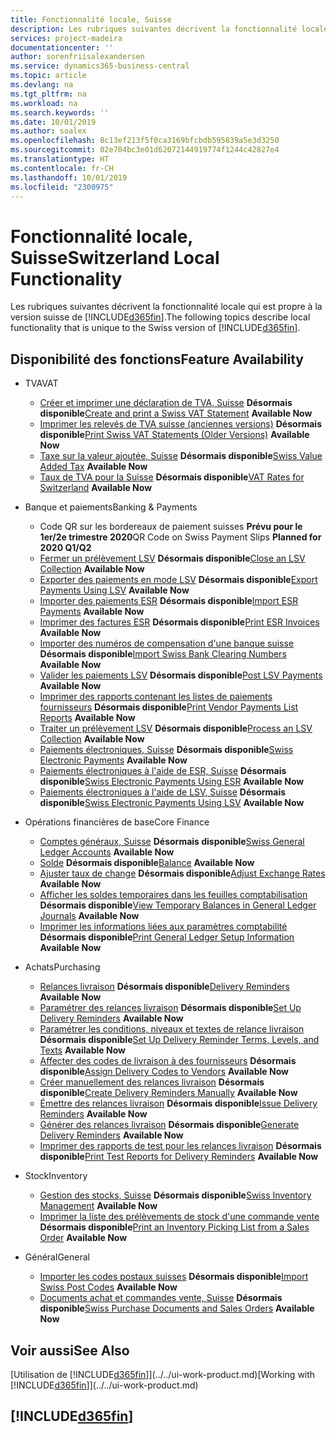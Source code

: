 ```yaml
---
title: Fonctionnalité locale, Suisse
description: Les rubriques suivantes décrivent la fonctionnalité locale de la version suisse de Business Central.
services: project-madeira
documentationcenter: ''
author: sorenfriisalexandersen
ms.service: dynamics365-business-central
ms.topic: article
ms.devlang: na
ms.tgt_pltfrm: na
ms.workload: na
ms.search.keywords: ''
ms.date: 10/01/2019
ms.author: soalex
ms.openlocfilehash: 8c13ef213f5f0ca3169bfcbdb595839a5e3d3250
ms.sourcegitcommit: 02e704bc3e01d62072144919774f1244c42827e4
ms.translationtype: HT
ms.contentlocale: fr-CH
ms.lasthandoff: 10/01/2019
ms.locfileid: "2300975"
---
```

# <a name="switzerland-local-functionality"></a><span data-ttu-id="45e9d-103">Fonctionnalité locale, Suisse</span><span class="sxs-lookup"><span data-stu-id="45e9d-103">Switzerland Local Functionality</span></span>
<span data-ttu-id="45e9d-104">Les rubriques suivantes décrivent la fonctionnalité locale qui est propre à la version suisse de [!INCLUDE[d365fin](../../includes/d365fin_md.md)].</span><span class="sxs-lookup"><span data-stu-id="45e9d-104">The following topics describe local functionality that is unique to the Swiss version of [!INCLUDE[d365fin](../../includes/d365fin_md.md)].</span></span>  

## <a name="feature-availability"></a><span data-ttu-id="45e9d-105">Disponibilité des fonctions</span><span class="sxs-lookup"><span data-stu-id="45e9d-105">Feature Availability</span></span>

* <span data-ttu-id="45e9d-106">TVA</span><span class="sxs-lookup"><span data-stu-id="45e9d-106">VAT</span></span>
    * <span data-ttu-id="45e9d-107">[Créer et imprimer une déclaration de TVA, Suisse](how-to-create-and-print-a-swiss-vat-statement.md) **Désormais disponible**</span><span class="sxs-lookup"><span data-stu-id="45e9d-107">[Create and print a Swiss VAT Statement](how-to-create-and-print-a-swiss-vat-statement.md) **Available Now**</span></span>
    * <span data-ttu-id="45e9d-108">[Imprimer les relevés de TVA suisse (anciennes versions)](how-to-print-swiss-vat-statements-older-version-.md) **Désormais disponible**</span><span class="sxs-lookup"><span data-stu-id="45e9d-108">[Print Swiss VAT Statements (Older Versions)](how-to-print-swiss-vat-statements-older-version-.md) **Available Now**</span></span>
    * <span data-ttu-id="45e9d-109">[Taxe sur la valeur ajoutée, Suisse](swiss-value-added-tax.md) **Désormais disponible**</span><span class="sxs-lookup"><span data-stu-id="45e9d-109">[Swiss Value Added Tax](swiss-value-added-tax.md) **Available Now**</span></span>
    * <span data-ttu-id="45e9d-110">[Taux de TVA pour la Suisse](vat-rates-for-switzerland.md) **Désormais disponible**</span><span class="sxs-lookup"><span data-stu-id="45e9d-110">[VAT Rates for Switzerland](vat-rates-for-switzerland.md) **Available Now**</span></span>

* <span data-ttu-id="45e9d-111">Banque et paiements</span><span class="sxs-lookup"><span data-stu-id="45e9d-111">Banking & Payments</span></span>
    * <span data-ttu-id="45e9d-112">Code QR sur les bordereaux de paiement suisses **Prévu pour le 1er/2e trimestre 2020**</span><span class="sxs-lookup"><span data-stu-id="45e9d-112">QR Code on Swiss Payment Slips **Planned for 2020 Q1/Q2**</span></span>
    * <span data-ttu-id="45e9d-113">[Fermer un prélèvement LSV](how-to-close-an-lsv-collection.md) **Désormais disponible**</span><span class="sxs-lookup"><span data-stu-id="45e9d-113">[Close an LSV Collection](how-to-close-an-lsv-collection.md) **Available Now**</span></span>
    * <span data-ttu-id="45e9d-114">[Exporter des paiements en mode LSV](how-to-export-payments-using-lsv.md) **Désormais disponible**</span><span class="sxs-lookup"><span data-stu-id="45e9d-114">[Export Payments Using LSV](how-to-export-payments-using-lsv.md) **Available Now**</span></span>
    * <span data-ttu-id="45e9d-115">[Importer des paiements ESR](how-to-import-esr-payments.md) **Désormais disponible**</span><span class="sxs-lookup"><span data-stu-id="45e9d-115">[Import ESR Payments](how-to-import-esr-payments.md) **Available Now**</span></span>
    * <span data-ttu-id="45e9d-116">[Imprimer des factures ESR](how-to-print-esr-invoices.md) **Désormais disponible**</span><span class="sxs-lookup"><span data-stu-id="45e9d-116">[Print ESR Invoices](how-to-print-esr-invoices.md) **Available Now**</span></span>
    * <span data-ttu-id="45e9d-117">[Importer des numéros de compensation d'une banque suisse](how-to-import-swiss-bank-clearing-numbers.md) **Désormais disponible**</span><span class="sxs-lookup"><span data-stu-id="45e9d-117">[Import Swiss Bank Clearing Numbers](how-to-import-swiss-bank-clearing-numbers.md) **Available Now**</span></span>
    * <span data-ttu-id="45e9d-118">[Valider les paiements LSV](how-to-post-lsv-payments.md) **Désormais disponible**</span><span class="sxs-lookup"><span data-stu-id="45e9d-118">[Post LSV Payments](how-to-post-lsv-payments.md) **Available Now**</span></span>
    * <span data-ttu-id="45e9d-119">[Imprimer des rapports contenant les listes de paiements fournisseurs](how-to-print-vendor-payments-list-reports.md) **Désormais disponible**</span><span class="sxs-lookup"><span data-stu-id="45e9d-119">[Print Vendor Payments List Reports](how-to-print-vendor-payments-list-reports.md) **Available Now**</span></span>
    * <span data-ttu-id="45e9d-120">[Traiter un prélèvement LSV](how-to-process-an-lsv-collection.md) **Désormais disponible**</span><span class="sxs-lookup"><span data-stu-id="45e9d-120">[Process an LSV Collection](how-to-process-an-lsv-collection.md) **Available Now**</span></span>
    * <span data-ttu-id="45e9d-121">[Paiements électroniques, Suisse](swiss-electronic-payments.md) **Désormais disponible**</span><span class="sxs-lookup"><span data-stu-id="45e9d-121">[Swiss Electronic Payments](swiss-electronic-payments.md) **Available Now**</span></span>
    * <span data-ttu-id="45e9d-122">[Paiements électroniques à l'aide de ESR, Suisse](swiss-electronic-payments-using-esr.md) **Désormais disponible**</span><span class="sxs-lookup"><span data-stu-id="45e9d-122">[Swiss Electronic Payments Using ESR](swiss-electronic-payments-using-esr.md) **Available Now**</span></span>
    * <span data-ttu-id="45e9d-123">[Paiements électroniques à l'aide de LSV, Suisse](swiss-electronic-payments-using-lsv-.md) **Désormais disponible**</span><span class="sxs-lookup"><span data-stu-id="45e9d-123">[Swiss Electronic Payments Using LSV](swiss-electronic-payments-using-lsv-.md) **Available Now**</span></span>

* <span data-ttu-id="45e9d-124">Opérations financières de base</span><span class="sxs-lookup"><span data-stu-id="45e9d-124">Core Finance</span></span>
    * <span data-ttu-id="45e9d-125">[Comptes généraux, Suisse](swiss-general-ledger-accounts.md) **Désormais disponible**</span><span class="sxs-lookup"><span data-stu-id="45e9d-125">[Swiss General Ledger Accounts](swiss-general-ledger-accounts.md) **Available Now**</span></span>
    * <span data-ttu-id="45e9d-126">[Solde](balance.md) **Désormais disponible**</span><span class="sxs-lookup"><span data-stu-id="45e9d-126">[Balance](balance.md) **Available Now**</span></span>
    * <span data-ttu-id="45e9d-127">[Ajuster taux de change](how-to-adjust-exchange-rates.md) **Désormais disponible**</span><span class="sxs-lookup"><span data-stu-id="45e9d-127">[Adjust Exchange Rates](how-to-adjust-exchange-rates.md) **Available Now**</span></span>
    * <span data-ttu-id="45e9d-128">[Afficher les soldes temporaires dans les feuilles comptabilisation](how-to-view-temporary-balances-in-general-ledger-journals.md) **Désormais disponible**</span><span class="sxs-lookup"><span data-stu-id="45e9d-128">[View Temporary Balances in General Ledger Journals](how-to-view-temporary-balances-in-general-ledger-journals.md) **Available Now**</span></span>
    * <span data-ttu-id="45e9d-129">[Imprimer les informations liées aux paramètres comptabilité](how-to-print-general-ledger-setup-information.md) **Désormais disponible**</span><span class="sxs-lookup"><span data-stu-id="45e9d-129">[Print General Ledger Setup Information](how-to-print-general-ledger-setup-information.md) **Available Now**</span></span>

* <span data-ttu-id="45e9d-130">Achats</span><span class="sxs-lookup"><span data-stu-id="45e9d-130">Purchasing</span></span>
    * <span data-ttu-id="45e9d-131">[Relances livraison](delivery-reminders.md) **Désormais disponible**</span><span class="sxs-lookup"><span data-stu-id="45e9d-131">[Delivery Reminders](delivery-reminders.md) **Available Now**</span></span>
    * <span data-ttu-id="45e9d-132">[Paramétrer des relances livraison](how-to-set-up-delivery-reminders.md) **Désormais disponible**</span><span class="sxs-lookup"><span data-stu-id="45e9d-132">[Set Up Delivery Reminders](how-to-set-up-delivery-reminders.md) **Available Now**</span></span>
    * <span data-ttu-id="45e9d-133">[Paramétrer les conditions, niveaux et textes de relance livraison](how-to-set-up-delivery-reminder-terms-levels-and-text.md) **Désormais disponible**</span><span class="sxs-lookup"><span data-stu-id="45e9d-133">[Set Up Delivery Reminder Terms, Levels, and Texts](how-to-set-up-delivery-reminder-terms-levels-and-text.md) **Available Now**</span></span>
    * <span data-ttu-id="45e9d-134">[Affecter des codes de livraison à des fournisseurs](how-to-assign-delivery-reminder-codes-to-vendors.md) **Désormais disponible**</span><span class="sxs-lookup"><span data-stu-id="45e9d-134">[Assign Delivery Codes to Vendors](how-to-assign-delivery-reminder-codes-to-vendors.md) **Available Now**</span></span>
    * <span data-ttu-id="45e9d-135">[Créer manuellement des relances livraison](how-to-create-delivery-reminders-manually.md) **Désormais disponible**</span><span class="sxs-lookup"><span data-stu-id="45e9d-135">[Create Delivery Reminders Manually](how-to-create-delivery-reminders-manually.md) **Available Now**</span></span>
    * <span data-ttu-id="45e9d-136">[Émettre des relances livraison](how-to-issue-delivery-reminders.md) **Désormais disponible**</span><span class="sxs-lookup"><span data-stu-id="45e9d-136">[Issue Delivery Reminders](how-to-issue-delivery-reminders.md) **Available Now**</span></span>
    * <span data-ttu-id="45e9d-137">[Générer des relances livraison](how-to-generate-delivery-reminders.md) **Désormais disponible**</span><span class="sxs-lookup"><span data-stu-id="45e9d-137">[Generate Delivery Reminders](how-to-generate-delivery-reminders.md) **Available Now**</span></span>
    * <span data-ttu-id="45e9d-138">[Imprimer des rapports de test pour les relances livraison](how-to-print-test-reports-for-delivery-reminders.md) **Désormais disponible**</span><span class="sxs-lookup"><span data-stu-id="45e9d-138">[Print Test Reports for Delivery Reminders](how-to-print-test-reports-for-delivery-reminders.md) **Available Now**</span></span>

* <span data-ttu-id="45e9d-139">Stock</span><span class="sxs-lookup"><span data-stu-id="45e9d-139">Inventory</span></span>
    * <span data-ttu-id="45e9d-140">[Gestion des stocks, Suisse](swiss-inventory-management.md) **Désormais disponible**</span><span class="sxs-lookup"><span data-stu-id="45e9d-140">[Swiss Inventory Management](swiss-inventory-management.md) **Available Now**</span></span>
    * <span data-ttu-id="45e9d-141">[Imprimer la liste des prélèvements de stock d'une commande vente](how-to-print-an-inventory-picking-list-from-a-sales-order.md) **Désormais disponible**</span><span class="sxs-lookup"><span data-stu-id="45e9d-141">[Print an Inventory Picking List from a Sales Order](how-to-print-an-inventory-picking-list-from-a-sales-order.md) **Available Now**</span></span>

* <span data-ttu-id="45e9d-142">Général</span><span class="sxs-lookup"><span data-stu-id="45e9d-142">General</span></span>    
    * <span data-ttu-id="45e9d-143">[Importer les codes postaux suisses](how-to-import-swiss-post-codes.md) **Désormais disponible**</span><span class="sxs-lookup"><span data-stu-id="45e9d-143">[Import Swiss Post Codes](how-to-import-swiss-post-codes.md) **Available Now**</span></span>
    * <span data-ttu-id="45e9d-144">[Documents achat et commandes vente, Suisse](swiss-purchase-documents-and-sales-documents.md) **Désormais disponible**</span><span class="sxs-lookup"><span data-stu-id="45e9d-144">[Swiss Purchase Documents and Sales Orders](swiss-purchase-documents-and-sales-documents.md) **Available Now**</span></span>

## <a name="see-also"></a><span data-ttu-id="45e9d-145">Voir aussi</span><span class="sxs-lookup"><span data-stu-id="45e9d-145">See Also</span></span>
<span data-ttu-id="45e9d-146">[Utilisation de [!INCLUDE[d365fin](../../includes/d365fin_md.md)]](../../ui-work-product.md)</span><span class="sxs-lookup"><span data-stu-id="45e9d-146">[Working with [!INCLUDE[d365fin](../../includes/d365fin_md.md)]](../../ui-work-product.md)</span></span>

## [!INCLUDE[d365fin](../../includes/free_trial_md.md)]  
